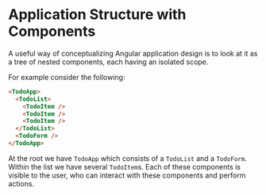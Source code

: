 # Application Structure with Components

A useful way of conceptualizing Angular application design is to look at it as a tree of nested components, 
each having an isolated scope.

For example consider the following:

```html
<TodoApp>
  <TodoList>
    <TodoItem />
    <TodoItem />
    <TodoItem />
  </TodoList>
  <TodoForm />
</TodoApp>
```

At the root we have `TodoApp` which consists of a `TodoList` and a `TodoForm`. Within the list we have several `TodoItem`s. Each of these components is visible to the user, who can interact with these components and perform actions.

